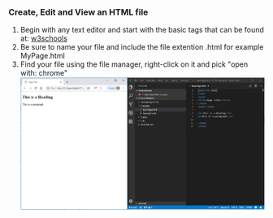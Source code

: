 ### Create, Edit and View an HTML file
1. Begin with any text editor and start with the basic tags that can be found at: [w3schools](https://www.w3schools.com/html/html_basic.asp)
2. Be sure to name your file and include the file extention .html for example MyPage.html
3. Find your file using the file manager, right-click on it and pick "open with: chrome"
![CreateEditView](/images/CreateEditView.png)
